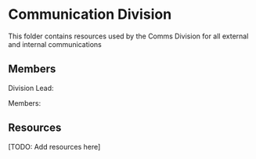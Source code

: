 # Communication Division

This folder contains resources used by the Comms Division for all external and internal communications

## Members

Division Lead: 

Members:

## Resources

[TODO: Add resources here]
